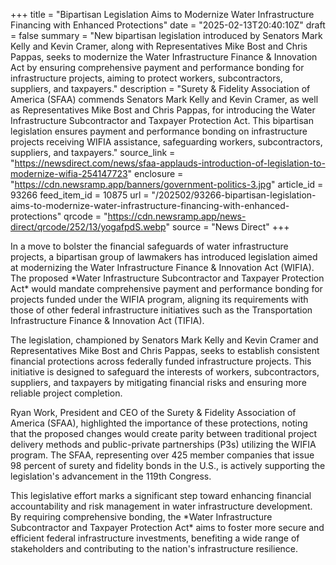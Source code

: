 +++
title = "Bipartisan Legislation Aims to Modernize Water Infrastructure Financing with Enhanced Protections"
date = "2025-02-13T20:40:10Z"
draft = false
summary = "New bipartisan legislation introduced by Senators Mark Kelly and Kevin Cramer, along with Representatives Mike Bost and Chris Pappas, seeks to modernize the Water Infrastructure Finance & Innovation Act by ensuring comprehensive payment and performance bonding for infrastructure projects, aiming to protect workers, subcontractors, suppliers, and taxpayers."
description = "Surety & Fidelity Association of America (SFAA) commends Senators Mark Kelly and Kevin Cramer, as well as Representatives Mike Bost and Chris Pappas, for introducing the Water Infrastructure Subcontractor and Taxpayer Protection Act. This bipartisan legislation ensures payment and performance bonding on infrastructure projects receiving WIFIA assistance, safeguarding workers, subcontractors, suppliers, and taxpayers."
source_link = "https://newsdirect.com/news/sfaa-applauds-introduction-of-legislation-to-modernize-wifia-254147723"
enclosure = "https://cdn.newsramp.app/banners/government-politics-3.jpg"
article_id = 93266
feed_item_id = 10875
url = "/202502/93266-bipartisan-legislation-aims-to-modernize-water-infrastructure-financing-with-enhanced-protections"
qrcode = "https://cdn.newsramp.app/news-direct/qrcode/252/13/yogafpdS.webp"
source = "News Direct"
+++

<p>In a move to bolster the financial safeguards of water infrastructure projects, a bipartisan group of lawmakers has introduced legislation aimed at modernizing the Water Infrastructure Finance & Innovation Act (WIFIA). The proposed *Water Infrastructure Subcontractor and Taxpayer Protection Act* would mandate comprehensive payment and performance bonding for projects funded under the WIFIA program, aligning its requirements with those of other federal infrastructure initiatives such as the Transportation Infrastructure Finance & Innovation Act (TIFIA).</p><p>The legislation, championed by Senators Mark Kelly and Kevin Cramer and Representatives Mike Bost and Chris Pappas, seeks to establish consistent financial protections across federally funded infrastructure projects. This initiative is designed to safeguard the interests of workers, subcontractors, suppliers, and taxpayers by mitigating financial risks and ensuring more reliable project completion.</p><p>Ryan Work, President and CEO of the Surety & Fidelity Association of America (SFAA), highlighted the importance of these protections, noting that the proposed changes would create parity between traditional project delivery methods and public-private partnerships (P3s) utilizing the WIFIA program. The SFAA, representing over 425 member companies that issue 98 percent of surety and fidelity bonds in the U.S., is actively supporting the legislation's advancement in the 119th Congress.</p><p>This legislative effort marks a significant step toward enhancing financial accountability and risk management in water infrastructure development. By requiring comprehensive bonding, the *Water Infrastructure Subcontractor and Taxpayer Protection Act* aims to foster more secure and efficient federal infrastructure investments, benefiting a wide range of stakeholders and contributing to the nation's infrastructure resilience.</p>